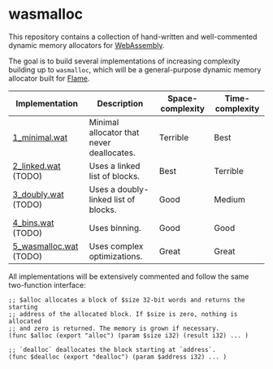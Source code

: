 # wasmalloc

This repository contains a collection of hand-written and well-commented dynamic memory allocators for [WebAssembly](https://webassembly.org/).

The goal is to build several implementations of increasing complexity building up to `wasmalloc`, which will be a general-purpose dynamic memory allocator built for [Flame](https://flame.run).

| Implementation                                | Description                               | Space-complexity | Time-complexity |
| --------------------------------------------- | ----------------------------------------- | ---------------  | --------------- |
| [1_minimal.wat](src/1_minimal.wat)            | Minimal allocator that never deallocates. | Terrible         | Best            |
| [2_linked.wat](src/2_linked.wat) (TODO)       | Uses a linked list of blocks.             | Best             | Terrible        |
| [3_doubly.wat](src/3_doubly.wat) (TODO)       | Uses a doubly-linked list of blocks.      | Good             | Medium          |
| [4_bins.wat](src/4_bins.wat) (TODO)           | Uses binning.                             | Good             | Good            |
| [5_wasmalloc.wat](src/5_wasmalloc.wat) (TODO) | Uses complex optimizations.               | Great            | Great           |

All implementations will be extensively commented and follow the same two-function interface:

```wasm
;; $alloc allocates a block of $size 32-bit words and returns the starting
;; address of the allocated block. If $size is zero, nothing is allocated
;; and zero is returned. The memory is grown if necessary.
(func $alloc (export "alloc") (param $size i32) (result i32) ... )

;; `dealloc` deallocates the block starting at `address`.
(func $dealloc (export "dealloc") (param $address i32) ... )
```
